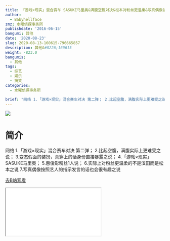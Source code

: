 ```yaml
---
title: 「游戏×现实」混合赛车 SASUKE马里奥&满腹空腹对决&松本对粉丝更温柔&写真偶像按艺人指示发言有趣 160615 2HSP
author:
  - Babyhellface
zmz: 水曜侦探事务所
publishdate: '2016-06-15'
bangumi: 其他
date: '2020-08-23'
slug: 2020-08-13-160615-796665857
description: 其他&#8226;160615
weight: -823.0
bangumis:
  - 其他
tags:
  - 综艺
  - 娱乐
  - 搞笑
categories:
  - 水曜侦探事务所

brief: "网络 1.「游戏×现实」混合赛车对决 第二弹； 2.比起空腹，满腹实际上更难受之说； 3.变态假面的装扮，真穿上的话身份直接暴露之说； 4.「游戏×现实」SASUKE马里奥； 5.惠俊彰粉丝1人说； 6.实际上对粉丝更温柔的不是滨田而是松本之说 7.写真偶像按照艺人的指示发言的话也会很有趣之说"
---
```

![](https://raw.githubusercontent.com/tcgriffith/owaraisite/master/static/tmpimg/4bf77a58d858b23ab2a67dd3adc75a770a2eb35b.jpg.480.jpg)
# 简介  
网络
1.「游戏×现实」混合赛车对决 第二弹；
2.比起空腹，满腹实际上更难受之说；
3.变态假面的装扮，真穿上的话身份直接暴露之说；
4.「游戏×现实」SASUKE马里奥；
5.惠俊彰粉丝1人说；
6.实际上对粉丝更温柔的不是滨田而是松本之说
7.写真偶像按照艺人的指示发言的话也会很有趣之说  

[去B站观看](https://www.bilibili.com/video/av796665857/)
<div class ="resp-container"><iframe class="testiframe" src="//player.bilibili.com/player.html?aid=796665857"", scrolling="no", allowfullscreen="true" > </iframe></div> 
